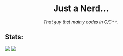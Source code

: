 <h1 align=center>Just a Nerd...</h1>

<p align=center><i>That guy that mainly codes in C/C++.</i></p>

## Stats:

![](http://github-profile-summary-cards.vercel.app/api/cards/profile-details?username=DeLuks2006&theme=transparent)
![](https://github-readme-stats.vercel.app/api/top-langs/?username=DeLuks2006&theme=transparent&exclude_repo=deluks2006.github.io,dot-files,SimpleSite)
